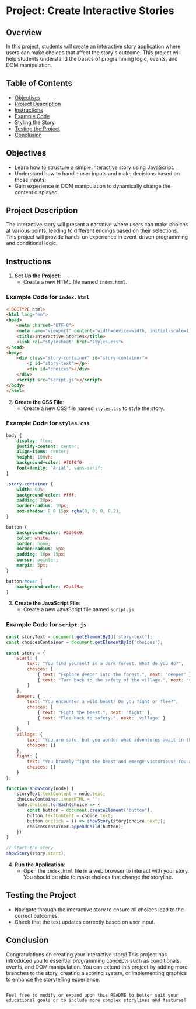 # Project: Create Interactive Stories

## Overview

In this project, students will create an interactive story application where users can make choices that affect the story's outcome. This project will help students understand the basics of programming logic, events, and DOM manipulation.

## Table of Contents

- [Objectives](#objectives)
- [Project Description](#project-description)
- [Instructions](#instructions)
- [Example Code](#example-code)
- [Styling the Story](#styling-the-story)
- [Testing the Project](#testing-the-project)
- [Conclusion](#conclusion)

## Objectives

- Learn how to structure a simple interactive story using JavaScript.
- Understand how to handle user inputs and make decisions based on those inputs.
- Gain experience in DOM manipulation to dynamically change the content displayed.

## Project Description

The interactive story will present a narrative where users can make choices at various points, leading to different endings based on their selections. This project will provide hands-on experience in event-driven programming and conditional logic.

## Instructions

1. **Set Up the Project**:
   - Create a new HTML file named `index.html`.

### Example Code for `index.html`

```html
<!DOCTYPE html>
<html lang="en">
<head>
    <meta charset="UTF-8">
    <meta name="viewport" content="width=device-width, initial-scale=1.0">
    <title>Interactive Stories</title>
    <link rel="stylesheet" href="styles.css">
</head>
<body>
    <div class="story-container" id="story-container">
        <p id="story-text"></p>
        <div id="choices"></div>
    </div>
    <script src="script.js"></script>
</body>
</html>
```

2. **Create the CSS File**:
   - Create a new CSS file named `styles.css` to style the story.

### Example Code for `styles.css`

```css
body {
    display: flex;
    justify-content: center;
    align-items: center;
    height: 100vh;
    background-color: #f0f0f0;
    font-family: 'Arial', sans-serif;
}

.story-container {
    width: 60%;
    background-color: #fff;
    padding: 20px;
    border-radius: 10px;
    box-shadow: 0 0 15px rgba(0, 0, 0, 0.2);
}

button {
    background-color: #3d66c9;
    color: white;
    border: none;
    border-radius: 5px;
    padding: 10px 15px;
    cursor: pointer;
    margin: 5px;
}

button:hover {
    background-color: #2a4f9a;
}
```

3. **Create the JavaScript File**:
   - Create a new JavaScript file named `script.js`.

### Example Code for `script.js`

```javascript
const storyText = document.getElementById('story-text');
const choicesContainer = document.getElementById('choices');

const story = {
    start: {
        text: "You find yourself in a dark forest. What do you do?",
        choices: [
            { text: "Explore deeper into the forest.", next: 'deeper' },
            { text: "Turn back to the safety of the village.", next: 'village' }
        ]
    },
    deeper: {
        text: "You encounter a wild beast! Do you fight or flee?",
        choices: [
            { text: "Fight the beast.", next: 'fight' },
            { text: "Flee back to safety.", next: 'village' }
        ]
    },
    village: {
        text: "You are safe, but you wonder what adventures await in the forest.",
        choices: []
    },
    fight: {
        text: "You bravely fight the beast and emerge victorious! You are now a hero!",
        choices: []
    }
};

function showStory(node) {
    storyText.textContent = node.text;
    choicesContainer.innerHTML = '';
    node.choices.forEach(choice => {
        const button = document.createElement('button');
        button.textContent = choice.text;
        button.onclick = () => showStory(story[choice.next]);
        choicesContainer.appendChild(button);
    });
}

// Start the story
showStory(story.start);
```

4. **Run the Application**:
   - Open the `index.html` file in a web browser to interact with your story. You should be able to make choices that change the storyline.

## Testing the Project

- Navigate through the interactive story to ensure all choices lead to the correct outcomes.
- Check that the text updates correctly based on user input.

## Conclusion

Congratulations on creating your interactive story! This project has introduced you to essential programming concepts such as conditionals, events, and DOM manipulation. You can extend this project by adding more branches to the story, creating a scoring system, or implementing graphics to enhance the storytelling experience.
```

Feel free to modify or expand upon this README to better suit your educational goals or to include more complex storylines and features!
